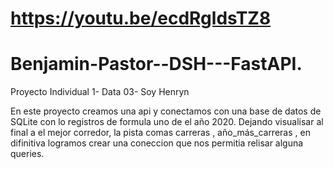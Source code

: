 # https://youtu.be/ecdRgldsTZ8
# Benjamin-Pastor--DSH---FastAPI.
Proyecto Individual 1- Data 03- Soy Henryn 

En este proyecto creamos una api y conectamos con una base de datos de SQLite con lo registros de formula uno de el año 2020. Dejando visualisar al final a el mejor corredor, la pista comas carreras , año_más_carreras , en difinitiva logramos crear una coneccion que nos permitia relisar alguna queries.
